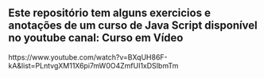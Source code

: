 ## Este repositório tem alguns exercicios e anotações de um curso de Java Script disponível no youtube canal: Curso em Vídeo

<p>https://www.youtube.com/watch?v=BXqUH86F-kA&list=PLntvgXM11X6pi7mW0O4ZmfUI1xDSIbmTm</p>
